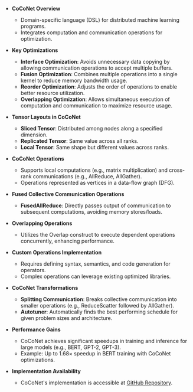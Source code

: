 - **CoCoNet Overview**
  - Domain-specific language (DSL) for distributed machine learning programs.
  - Integrates computation and communication operations for optimization.

- **Key Optimizations**
  - **Interface Optimization**: Avoids unnecessary data copying by allowing communication operations to accept multiple buffers.
  - **Fusion Optimization**: Combines multiple operations into a single kernel to reduce memory bandwidth usage.
  - **Reorder Optimization**: Adjusts the order of operations to enable better resource utilization.
  - **Overlapping Optimization**: Allows simultaneous execution of computation and communication to maximize resource usage.

- **Tensor Layouts in CoCoNet**
  - **Sliced Tensor**: Distributed among nodes along a specified dimension.
  - **Replicated Tensor**: Same value across all ranks.
  - **Local Tensor**: Same shape but different values across ranks.

- **CoCoNet Operations**
  - Supports local computations (e.g., matrix multiplication) and cross-rank communications (e.g., AllReduce, AllGather).
  - Operations represented as vertices in a data-flow graph (DFG).

- **Fused Collective Communication Operations**
  - **FusedAllReduce**: Directly passes output of communication to subsequent computations, avoiding memory stores/loads.

- **Overlapping Operations**
  - Utilizes the Overlap construct to execute dependent operations concurrently, enhancing performance.

- **Custom Operations Implementation**
  - Requires defining syntax, semantics, and code generation for operators.
  - Complex operations can leverage existing optimized libraries.

- **CoCoNet Transformations**
  - **Splitting Communication**: Breaks collective communication into smaller operations (e.g., ReduceScatter followed by AllGather).
  - **Autotuner**: Automatically finds the best performing schedule for given problem sizes and architecture.

- **Performance Gains**
  - CoCoNet achieves significant speedups in training and inference for large models (e.g., BERT, GPT-2, GPT-3).
  - Example: Up to 1.68× speedup in BERT training with CoCoNet optimizations.

- **Implementation Availability**
  - CoCoNet's implementation is accessible at [GitHub Repository](https://github.com/parasailteam/coconet).